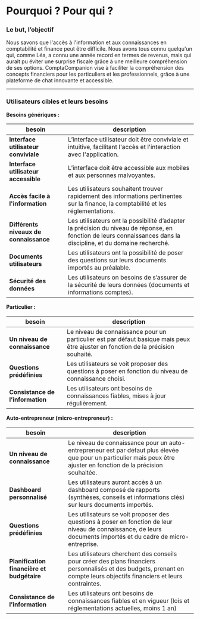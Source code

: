 # Pourquoi ? Pour qui ?

### **Le but, l’objectif**

Nous savons que l'accès à l'information et aux connaissances en comptabilité et finance peut être difficile. Nous avons tous connu quelqu'un qui, comme Léa, a connu une année record en termes de revenus, mais qui aurait pu éviter une surprise fiscale grâce à une meilleure compréhension de ses options. ComptaCompanion vise à faciliter la compréhension des concepts financiers pour les particuliers et les professionnels, grâce à une plateforme de chat innovante et accessible.

---

### **Utilisateurs cibles et leurs besoins**

**Besoins génériques :**

| besoin | description |
| --- | --- |
| **Interface utilisateur conviviale** | L’interface utilisateur doit être conviviale et intuitive, facilitant l'accès et l'interaction avec l'application. |
| **Interface utilisateur accessible** | L’interface doit être accessible aux mobiles et aux personnes malvoyantes. |
| **Accès facile à l'information** | Les utilisateurs souhaitent trouver rapidement des informations pertinentes sur la finance, la comptabilité et les réglementations. |
| **Différents niveaux de connaissance** | Les utilisateurs ont la possibilité d’adapter la précision du niveau de réponse, en fonction de leurs connaissances dans la discipline, et du domaine recherché. |
| **Documents utilisateurs** | Les utilisateurs ont la possibilité de poser des questions sur leurs documents importés au préalable. |
| **Sécurité des données** | Les utilisateurs on besoins de s’assurer de la sécurité de leurs données (documents et informations comptes). |

**Particulier :**

| besoin | description |
| --- | --- |
| **Un niveau de connaissance** | Le niveau de connaissance pour un particulier est par défaut basique mais peux être ajuster en fonction de la précision souhaité. |
| **Questions prédéfinies** | Les utilisateurs se voit proposer des questions à poser en fonction du niveau de connaissance choisi. |
| **Consistance de l’information** | Les utilisateurs ont besoins de connaissances fiables, mises à jour régulièrement. |

**Auto-entrepreneur (micro-entrepreneur) :**

| besoin | description |
| --- | --- |
| **Un niveau de connaissance** | Le niveau de connaissance pour un auto-entrepreneur est par défaut plus élevée que pour un particulier mais peux être ajuster en fonction de la précision souhaitée. |
| **Dashboard personnalisé** | Les utilisateurs auront accès à un dashboard composé de rapports (synthèses, conseils et informations clés) sur leurs documents importés. |
| **Questions prédéfinies** | Les utilisateurs se voit proposer des questions à poser en fonction de leur niveau de connaissance, de leurs documents importés et du cadre de micro-entreprise. |
| **Planification financière et budgétaire** | Les utilisateurs cherchent des conseils pour créer des plans financiers personnalisés et des budgets, prenant en compte leurs objectifs financiers et leurs contraintes. |
| **Consistance de l’information** | Les utilisateurs ont besoins de connaissances fiables et en vigueur (lois et réglementations actuelles, moins 1 an) |